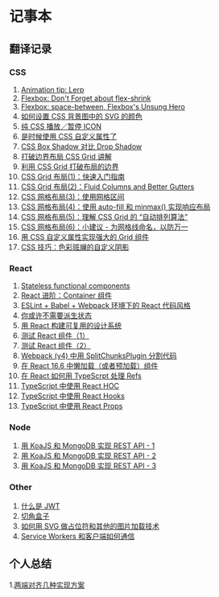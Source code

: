 # 记事本

## 翻译记录


### CSS

1. [Animation tip: Lerp](https://github.com/xiao-T/note/issues/2)
2. [Flexbox: Don't Forget about flex-shrink](https://github.com/xiao-T/note/issues/3)     
3. [Flexbox: space-between, Flexbox's Unsung Hero](https://github.com/xiao-T/note/issues/4)      
4. [如何设置 CSS 背景图中的 SVG 的颜色](https://github.com/xiao-T/note/issues/6)  
5. [纯 CSS 播放／暂停 ICON](https://github.com/xiao-T/note/issues/8)
6. [是时候使用 CSS 自定义属性了](https://github.com/xiao-T/note/issues/9)
7. [CSS Box Shadow 对比 Drop Shadow](https://github.com/xiao-T/note/issues/10)
8. [打破边界布局 CSS Grid 讲解](https://github.com/xiao-T/note/issues/11)
9. [利用 CSS Grid 打破布局的边界](https://github.com/xiao-T/note/blob/master/Published/Breaking%20Out%20With%20CSS%20Grid%20Layout.md)
10. [CSS Grid 布局(1)：快速入门指南](https://github.com/xiao-T/note/blob/master/Published/CSS%20Grid%20Layout-%20A%20Quick%20Start%20Guide.md)
11. [CSS Grid 布局(2)：Fluid Columns and Better Gutters](https://github.com/xiao-T/note/blob/master/Published/CSS%20Grid%20Layout-%20Fluid%20Columns%20and%20Better%20Gutters.md)
12. [CSS 网格布局(3)：使用网格区间](https://github.com/xiao-T/note/blob/master/Published/CSS%20Grid%20Layout-%20Using%20Grid%20Areas.md)
13. [CSS 网格布局(4)：使用 auto-fill 和 minmax() 实现响应布局](https://github.com/xiao-T/note/blob/master/Published/CSS%20Grid%20Layout-%20Going%20Responsive%20With%20auto-fill%20and%20minmax().md)
14. [CSS 网格布局(5)：理解 CSS Grid 的 “自动排列算法”](https://github.com/xiao-T/note/blob/master/Published/Understanding%20the%20CSS%20Grid%20%E2%80%9CAuto-Placement%20Algorithm%E2%80%9D%20.md)
15. [CSS 网格布局(6)：小建议 - 为网格线命名，以防万一](https://github.com/xiao-T/note/blob/master/Published/Quick%20Tip-%20Name%20Your%20CSS%20Grid%20Lines%2C%20Just%20in%20Case.md)
16. [用 CSS 自定义属性实现强大的 Grid 组件](https://github.com/xiao-T/note/blob/master/Published/Super-Powered%20Grid%20Components%20with%20CSS%20Custom%20Properties.md)
17. [CSS 技巧：色彩斑斓的自定义阴影](https://github.com/xiao-T/note/blob/master/Published/CSS%20Tip-%20Multicolor%20%26%20Cutout%20Drop%20Shadows.md)

### React

1. [Stateless functional components](https://github.com/xiao-T/note/issues/5)     
2. [React 进阶：Container 组件](https://github.com/xiao-T/note/issues/7)
3. [ESLint + Babel + Webpack 环境下的 React 代码风格](https://github.com/xiao-T/note/blob/master/Published/React%20Code%20Style%20with%20ESLint%20%2B%20Babel%20%2B%20Webpack.md)
4. [你或许不需要派生状态](https://github.com/xiao-T/note/blob/master/Published/You%20Probably%20Don't%20Need%20Derived%20State.md)
5. [用 React 构建可复用的设计系统](https://github.com/xiao-T/note/blob/master/Published/Build%20a%20Reusable%20Design%20System%20With%20React.md)
6. [测试 React 组件（1）](https://github.com/xiao-T/note/blob/master/Published/Testing%20Components%20in%20React%20Using%20Jest-%20The%20Basics.md)
7. [测试 React 组件（2）](https://github.com/xiao-T/note/blob/master/Published/Testing%20Components%20in%20React%20Using%20Jest%20and%20Enzyme.md)
8. [Webpack (v4) 中用 SplitChunksPlugin 分割代码](https://github.com/xiao-T/note/blob/master/Published/Webpack%20(v4)%20Code%20Splitting%20using%20SplitChunksPlugin.md)
9. [在 React 16.6 中懒加载（或者预加载）组件](https://github.com/xiao-T/note/blob/master/Published/Lazy%20loading%20(and%20preloading)%20components%20in%20React%2016.6.md)
10. [在 React 如何用 TypeScrpt 处理 Refs](https://github.com/xiao-T/note/blob/master/Published/React%20Refs%20with%20TypeScript.md)
11. [TypeScript 中使用 React HOC](https://github.com/xiao-T/note/blob/master/Published/React%20Higher-Order%20Components%20in%20TypeScript.md)
12. [TypeScript 中使用 React Hooks](https://github.com/xiao-T/note/blob/master/Published/React%20Hooks%20in%20TypeScript.md)
13. [TypeScript 中使用 React Props](https://github.com/xiao-T/note/blob/master/Published/React%20Render%20Props%20in%20TypeScript.md)

### Node
1. [用 KoaJS 和 MongoDB 实现 REST API - 1](https://github.com/xiao-T/note/blob/master/Published/REST%20API%20with%20KoaJS%20and%20MongoDB%20(Part%20%E2%80%93%201).md)
2. [用 KoaJS 和 MongoDB 实现 REST API - 2](https://github.com/xiao-T/note/blob/master/Published/REST%20API%20with%20KoaJS%20and%20MongoDB%20(Part%20%E2%80%93%202).md)
3. [用 KoaJS 和 MongoDB 实现 REST API - 3](https://github.com/xiao-T/note/blob/master/Published/REST%20API%20with%20KoaJS%20and%20MongoDB%20(Part%20%E2%80%93%203).md)

### Other
1. [什么是 JWT](https://github.com/xiao-T/note/blob/master/Published/Understanding%20JWT%20(JSON%20Web%20Tokens)%20.md)    
2. [切角盒子](https://github.com/xiao-T/note/blob/master/Published/Notched%20Boxes.md)      
3. [如何用 SVG 做占位符和其他的图片加载技术](https://github.com/xiao-T/note/blob/master/Published/How%20to%20use%20SVG%20as%20a%20Placeholder%2C%20and%20Other%20Image%20Loading%20Techniques.md)
4. [Service Workers 和客户端如何通信](https://github.com/xiao-T/note/blob/master/Published/How%20to%20Send%20Messages%20Between%20Service%20Workers%20and%20Clients.md)



## 个人总结

1.[两端对齐几种实现方案](https://github.com/xiao-T/note/blob/master/Published/%E4%B8%A4%E7%AB%AF%E5%AF%B9%E9%BD%90%E5%87%A0%E7%A7%8D%E5%AE%9E%E7%8E%B0%E6%96%B9%E6%A1%88.md)
